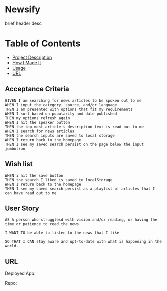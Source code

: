 # Newsify
brief header desc

# Table of Contents
* [Project Description](#desc)
* [How I Made It](#process)
* [Usage](#usage)
* [URL](#URL)

<a name= "desc"></a>
## 


<a name="process"> </a>
## 



<a name= "usage"></a>
## Acceptance Criteria

```
GIVEN I am searching for news articles to be spoken out to me
WHEN I input the category, source, and/or language
THEN I am presented with options that fit my requirements
WHEN I sort based on popularity and date published
THEN my options refresh again
WHEN I hit the speaker button
THEN the top-most article's description text is read out to me 
WHEN I search for news articles
THEN the search inputs are saved to local storage 
WHEN I return back to the homepage
THEN I see my saved search persist on the page below the input jumbotron

```

## Wish list

```
WHEN i hit the save button
THEN the search I liked is saved to localStorage
WHEN I return back to the homepage
THEN I see my saved search persist as a playlist of articles that I can have read out to me
```

## User Story

```
AS A person who strugglesd with vision and/or reading, or having the time or patience to read the news

I WANT TO be able to listen to the news that I like 

SO THAT I CAN stay aware and upt-to-date with what is happening in the world.
```

<a name= "URL"></a>
## URL

Deployed App: 

Repo: